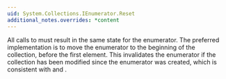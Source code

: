 ```yaml
---
uid: System.Collections.IEnumerator.Reset
additional_notes.overrides: *content
---
```


<p>All calls to <xref href="System.Collections.IEnumerator.Reset"></xref> must result in the same state for the enumerator. The preferred implementation is to move the enumerator to the beginning of the collection, before the first element. This invalidates the enumerator if the collection has been modified since the enumerator was created, which is consistent with <xref href="System.Collections.IEnumerator.MoveNext"></xref> and <xref href="System.Collections.IEnumerator.Current"></xref>.</p>



